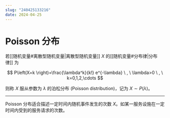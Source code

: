 ```yaml
---
slug: "240425133216"
date: 2024-04-25
---
```


# Poisson 分布

若[[随机变量#离散型随机变量|离散型随机变量]] $X$ 的[[随机变量#分布律|分布律]] 为

$$
P\left(X=k \right)=\frac{\lambda^k}{k!} e^{-\lambda} \ , \ \lambda>0 \ , \ k=0,1,2,\cdots
$$

则称 $X$ 服从参数为 $\lambda$ 的泊松分布 (Poisson distribution)，记为 $X \sim P \left(\lambda \right)$。

---

Poisson 分布适合描述一定时间内随机事件发生的次数 $X$。如某一服务设施在一定时间内受到的服务请求的次数。
